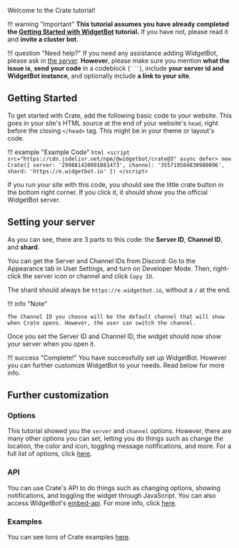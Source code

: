 Welcome to the Crate tutorial!

!!! warning "Important"
    **This tutorial assumes you have already completed the [Getting Started with WidgetBot](/tutorial) tutorial.** If you have not, please read it and **invite a cluster bot**.

!!! question "Need help?"
    If you need any assistance adding WidgetBot, please ask in [the server](https://discord.gg/NYBEhN7). **However**, please make sure you mention **what the issue is**, **send your code** in a codeblock (` ``` `), include **your server id and WidgetBot instance**, and optionally include **a link to your site**.

## Getting Started

To get started with Crate, add the following basic code to your website. This goes in your site's HTML source at the end of your website's `head`, right before the closing `</head>` tag. This might be in your theme or layout's code.

!!! example "Example Code"
    ```html
    <script src="https://cdn.jsdelivr.net/npm/@widgetbot/crate@3" async defer>
      new Crate({
        server: '299881420891881473',
        channel: '355719584830980096',
        shard: 'https://e.widgetbot.io'
      })
    </script>
    ```

If you run your site with this code, you should see the little crate button in the bottom right corner. If you click it, it should show you the official WidgetBot server.

## Setting your server

As you can see, there are 3 parts to this code: the **Server ID**, **Channel ID**, and **shard**.

You can get the Server and Channel IDs from Discord: Go to the Appearance tab in User Settings, and turn on Developer Mode. Then, right-click the server icon or channel and click `Copy ID`.

The shard should always be `https://e.widgetbot.io`, without a `/` at the end.

!!! info "Note"

    The Channel ID you choose will be the default channel that will show when Crate opens. However, the user can switch the channel.


Once you set the Server ID and Channel ID, the widget should now show your server when you open it.

!!! success "Complete!"
    You have successfully set up WidgetBot. However you can further customize WidgetBot to your needs. Read below for more info.

## Further customization

### Options
This tutorial showed you the `server` and `channel` options. However, there are many other options you can set, letting you do things such as change the location, the color and icon, toggling message notifications, and more. For a full list of options, click [here](/embed/crate/options).

### API
You can use Crate's API to do things such as changing options, showing notifications, and toggling the widget through JavaScript. You can also access WidgetBot's [embed-api](https://github.com/widgetbot-io/embed-api). For more info, click [here](/embed/crate/api).

### Examples
You can see tons of Crate examples [here](/embed/crate/examples).
